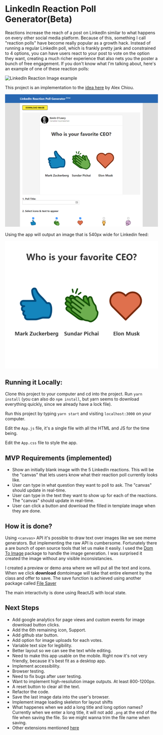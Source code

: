 # LinkedIn Reaction Poll Generator(Beta)

Reactions increase the reach of a post on LinkedIn similar to what happens on every other social media platform. Because of this, something I call "reaction polls" have become really popular as a growth hack. Instead of running a regular LinkedIn poll, which is frankly pretty jank and constrained to 4 options, you can have users react to your post to vote on the option they want, creating a much richer experience that also nets you the poster a bunch of free engagement. If you don't know what I'm talking about, here's an example of one of these reaction polls:

![LinkedIn Reaction Image example](https://github.com/Gear61/Software-Project-Ideas/raw/main/media/linkedin_reaction_image_example.png)

This project is an implementation to the [idea here](https://github.com/Gear61/Software-Project-Ideas/blob/main/LinkedIn%20Reaction%20Poll%20Generator.md) by Alex Chiou.

![LinkedIn Reaction Poll Generator (Beta)](./media/screenshot.png)

Using the app will output an image that is 540px wide for Linkedin feed:

![Generated Image](./media/output.png)

## Running it Locally:

Clone this project to your computer and cd into the project. Run `yarn install` (you can also do `npm install`, but yarn seems to download everything quickly, since we already have a lock file).

Run this project by typing `yarn start` and visiting `localhost:3000` on your computer.

Edit the `App.js` file, it's a single file with all the HTML and JS for the time being.

Edit the `App.css` file to style the app.

## MVP Requirements (implemented)

- Show an initially blank image with the 5 LinkedIn reactions. This will be the "canvas" that lets users know what their reaction poll currently looks like.
- User can type in what question they want to poll to ask. The "canvas" should update in real-time.
- User can type in the text they want to show up for each of the reactions. The "canvas" should update in real-time.
- User can click a button and download the filled in template image when they are done.

## How it is done?

Using `<canvas>` API it's possible to draw text over images like we see meme generators. But implementing the raw API is cumbersome. Fortunately there a are bunch of open source tools that let us make it easily. I used the [Dom To Image](https://github.com/tsayen/dom-to-image) package to handle the image generation. I was surprised it created the image without any visible inconsistancies.

I created a preview or demo area where we will put all the text and icons. When we click **download** domtoimage will take that entire element by the class and offer to save. The save function is achieved using another package called [File Saver](https://github.com/eligrey/FileSaver.js/)

The main interactivity is done using ReactJS with local state.

## Next Steps

- Add google analytics for page views and custom events for image download button clicks.
- Add the 6th remaining icon, Support.
- Add github star button.
- Add option for image uploads for each votes.
- Variable text size for legibility.
- Better layout so we can see the text while editing.
- Need to make this app usable on the mobile. Right now it's not very friendly, because it's best fit as a desktop app.
- Implement accessibility.
- Browser testing.
- Need to fix bugs after user testing.
- Want to implement high-resolution image outputs. At least 800-1200px.
- A reset button to clear all the text.
- Refactor the code.
- Save the last image data into the user's browser.
- Implement image loading skeleton for layout shifts
- What happenes when we add a long title and long option names? Currently when we enter a long title, it will not add `.png` at the end of the file when saving the file. So we might wanna trim the file name when saving.
- Other extensions mentioned [here](https://github.com/Gear61/Software-Project-Ideas/blob/main/LinkedIn%20Reaction%20Poll%20Generator.md#possible-extensions)
